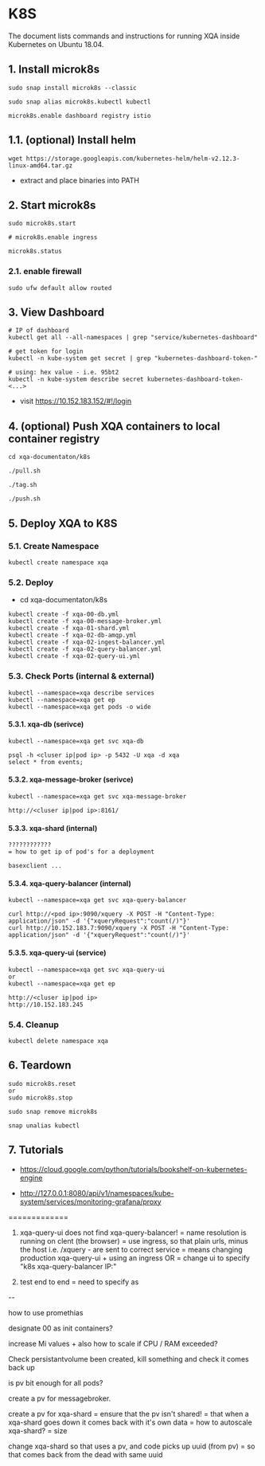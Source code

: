 # K8S
The document lists commands and instructions for running XQA inside Kubernetes on Ubuntu 18.04.

## 1. Install microk8s
```
sudo snap install microk8s --classic

sudo snap alias microk8s.kubectl kubectl

microk8s.enable dashboard registry istio
```

## 1.1. (optional) Install helm
```
wget https://storage.googleapis.com/kubernetes-helm/helm-v2.12.3-linux-amd64.tar.gz
```
* extract and place binaries into PATH

## 2. Start microk8s
```
sudo microk8s.start

# microk8s.enable ingress

microk8s.status
```

### 2.1. enable firewall
```
sudo ufw default allow routed
```

## 3. View Dashboard
```
# IP of dashboard
kubectl get all --all-namespaces | grep "service/kubernetes-dashboard"

# get token for login
kubectl -n kube-system get secret | grep "kubernetes-dashboard-token-"

# using: hex value - i.e. 95bt2
kubectl -n kube-system describe secret kubernetes-dashboard-token-<...>
```
* visit https://10.152.183.152/#!/login

## 4. (optional) Push XQA containers to local container registry
```
cd xqa-documentaton/k8s

./pull.sh

./tag.sh

./push.sh
```

## 5. Deploy XQA to K8S
### 5.1. Create Namespace
```
kubectl create namespace xqa
```

### 5.2. Deploy
* cd xqa-documentaton/k8s

```
kubectl create -f xqa-00-db.yml
kubectl create -f xqa-00-message-broker.yml
kubectl create -f xqa-01-shard.yml
kubectl create -f xqa-02-db-amqp.yml
kubectl create -f xqa-02-ingest-balancer.yml
kubectl create -f xqa-02-query-balancer.yml
kubectl create -f xqa-02-query-ui.yml
```

### 5.3. Check Ports (internal & external)
```
kubectl --namespace=xqa describe services
kubectl --namespace=xqa get ep
kubectl --namespace=xqa get pods -o wide
```

#### 5.3.1. xqa-db (serivce)
```
kubectl --namespace=xqa get svc xqa-db

psql -h <cluser ip|pod ip> -p 5432 -U xqa -d xqa
select * from events;
```

#### 5.3.2. xqa-message-broker (serivce)
```
kubectl --namespace=xqa get svc xqa-message-broker

http://<cluser ip|pod ip>:8161/
```

#### 5.3.3. xqa-shard (internal)
```
????????????
= how to get ip of pod's for a deployment

basexclient ...
```

#### 5.3.4. xqa-query-balancer (internal)
```
kubectl --namespace=xqa get svc xqa-query-balancer

curl http://<pod ip>:9090/xquery -X POST -H "Content-Type: application/json" -d '{"xqueryRequest":"count(/)"}'
curl http://10.152.183.7:9090/xquery -X POST -H "Content-Type: application/json" -d '{"xqueryRequest":"count(/)"}'
```
#### 5.3.5. xqa-query-ui (service)
```
kubectl --namespace=xqa get svc xqa-query-ui
or
kubectl --namespace=xqa get ep

http://<cluser ip|pod ip>
http://10.152.183.245
```

### 5.4. Cleanup
```
kubectl delete namespace xqa
```

## 6. Teardown
```
sudo microk8s.reset
or
sudo microk8s.stop

sudo snap remove microk8s

snap unalias kubectl
```

## 7. Tutorials
* https://cloud.google.com/python/tutorials/bookshelf-on-kubernetes-engine

* http://127.0.0.1:8080/api/v1/namespaces/kube-system/services/monitoring-grafana/proxy

=============

1. xqa-query-ui does not find xqa-query-balancer!
= name resolution is running on clent (the browser)
    = use ingress, so that plain urls, minus the host i.e. /xquery - are sent to correct service
        = means changing production xqa-query-ui + using an ingress
    OR
    = change ui to specify "k8s xqa-query-balancer IP:"

2. test end to end
= need to specify as 

--

how to use promethias

designate 00 as init containers?

increase Mi values + also how to scale if CPU / RAM exceeded?

Check persistantvolume been created, kill something and check it comes back up

is pv bit enough for all pods?

create a pv for messagebroker.

create a pv for xqa-shard
= ensure that the pv isn't shared!
    = that when a xqa-shard goes down it comes back with it's own data
= how to autoscale xqa-shard?
    = size

change xqa-shard so that uses a pv, and code picks up uuid (from pv) 
= so that comes back from the dead with same uuid
